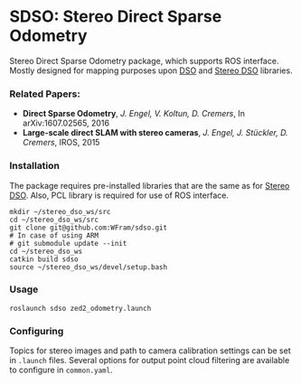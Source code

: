 ﻿# SDSO: Stereo Direct Sparse Odometry 

Stereo Direct Sparse Odometry package, which supports ROS interface. Mostly designed for mapping purposes upon [DSO](https://github.com/JakobEngel/dso)
and [Stereo DSO](https://github.com/JiatianWu/stereo-dso) libraries.

### **Related Papers:** 

* **Direct Sparse Odometry**, *J. Engel, V. Koltun, D. Cremers*, In arXiv:1607.02565, 2016
* **Large-scale direct SLAM with stereo cameras**, *J. Engel, J. Stückler, D. Cremers*, IROS, 2015
### Installation
The package requires pre-installed libraries that are the same as for [Stereo DSO](https://github.com/JiatianWu/stereo-dso).
Also, PCL library is required for use of ROS interface.

```
mkdir ~/stereo_dso_ws/src
cd ~/stereo_dso_ws/src
git clone git@github.com:WFram/sdso.git
# In case of using ARM
# git submodule update --init
cd ~/stereo_dso_ws
catkin build sdso
source ~/stereo_dso_ws/devel/setup.bash
```

### Usage

```
roslaunch sdso zed2_odometry.launch
```

### Configuring

Topics for stereo images and path to camera calibration settings can be set in `.launch` files.
Several options for output point cloud filtering are available to configure in `common.yaml`.